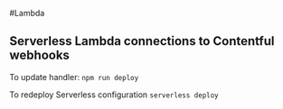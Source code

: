 #Lambda

## Serverless Lambda connections to Contentful webhooks

To update handler: `npm run deploy`

To redeploy Serverless configuration `serverless deploy`
